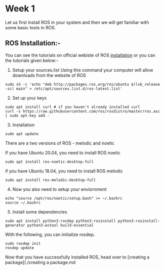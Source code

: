 
# Week 1
Let us first install ROS in your system and then we will get familiar with some basic tools in ROS.

## ROS Installation:-

You can see the tutorials on official webiste of ROS [installation](http://wiki.ros.org/noetic/Installation/Ubuntu) or you can the tutorials given below:-

1. Setup your sources.list
Using this command your computer will allow downloads from the website of ROS

```
sudo sh -c 'echo "deb http://packages.ros.org/ros/ubuntu $(lsb_release -sc) main" > /etc/apt/sources.list.d/ros-latest.list'
```

2. Set up your keys

```
sudo apt install curl # if you haven't already installed curl
curl -s https://raw.githubusercontent.com/ros/rosdistro/master/ros.asc | sudo apt-key add -
```

3. Installation

```
sudo apt update
```

There are a two versions of ROS - melodic and noetic

If you have Ubuntu 20.04, you need to install ROS noetic
```
sudo apt install ros-noetic-desktop-full
```

if you have Ubuntu 18.04, you need to install ROS melodic
```
sudo apt install ros-melodic-desktop-full
```

4. Now you also need to setup your enviornment
```
echo "source /opt/ros/noetic/setup.bash" >> ~/.bashrc
source ~/.bashrc
```

5. Install some dependencies 
```
sudo apt install python3-rosdep python3-rosinstall python3-rosinstall-generator python3-wstool build-essential
```

With the following, you can initialize rosdep.

```
sudo rosdep init
rosdep update
```


Now that you have successfully installed ROS, head over to [creating a package](./creating a package.md
